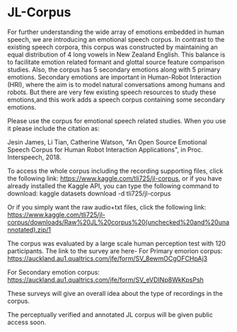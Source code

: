 # JL-Corpus
For further understanding the wide array of emotions embedded in human speech, we are introducing an emotional speech corpus. In contrast to the existing speech corpora, this corpus was constructed by maintaining an equal distribution of 4 long vowels in New Zealand English. This balance is to facilitate emotion related formant and glottal source feature comparison studies.  Also, the corpus has 5 secondary emotions along with 5 primary emotions.  Secondary emotions are important in  Human-Robot Interaction (HRI), where the aim is to model natural conversations among humans and robots. But there are very few existing speech resources to study these emotions,and this work adds a speech corpus containing some secondary emotions. 

Please use the corpus for emotional speech related studies. When you use it please include the citation as:

Jesin James, Li Tian, Catherine Watson,  "An Open Source Emotional Speech Corpus for Human Robot Interaction Applications", in Proc. Interspeech, 2018.

To access the whole corpus including the recording supporting files, click the following link: https://www.kaggle.com/tli725/jl-corpus, or if you have already installed the Kaggle API, you can type the following command to download:  kaggle datasets download -d tli725/jl-corpus 

Or if you simply want the raw audio+txt files, click the following link: https://www.kaggle.com/tli725/jl-corpus/downloads/Raw%20JL%20corpus%20(unchecked%20and%20unannotated).zip/1

The corpus was evaluated by a large scale human perception test with 120 participants. The link to the survey are here-
For Primary emorion corpus:
https://auckland.au1.qualtrics.com/jfe/form/SV_8ewmOCgOFCHpAj3

For Secondary emotion corpus:
https://auckland.au1.qualtrics.com/jfe/form/SV_eVDINp8WkKpsPsh

These surveys will give an overall idea about the type of recordings in the corpus.

The perceptually verified and annotated JL corpus will be given public access soon.
